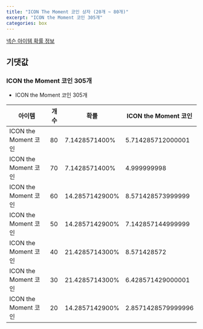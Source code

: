 ```yaml
---
title: "ICON The Moment 코인 상자 (20개 ~ 80개)"
excerpt: "ICON the Moment 코인 305개"
categories: box
---
```

[넥슨 아이템 확률 정보](http://iteminfo.nexon.com/probability/fo4?sn=6736)

## 기댓값
### ICON the Moment 코인 305개
  - ICON the Moment 코인 305개

|아이템|개수|확률|ICON the Moment 코인|
|---|---|---|---|
|ICON the Moment 코인|80|7.1428571400%|5.714285712000001|
|ICON the Moment 코인|70|7.1428571400%|4.999999998|
|ICON the Moment 코인|60|14.2857142900%|8.571428573999999|
|ICON the Moment 코인|50|14.2857142900%|7.142857144999999|
|ICON the Moment 코인|40|21.4285714300%|8.571428572|
|ICON the Moment 코인|30|21.4285714300%|6.428571429000001|
|ICON the Moment 코인|20|14.2857142900%|2.8571428579999996|
